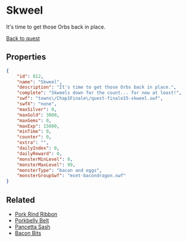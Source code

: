 # Skweel

It's time to get those Orbs back in place.

[Back to quest](../quests.md)

## Properties

```json
{
    "id": 812,
    "name": "Skweel",
    "description": "It's time to get those Orbs back in place.",
    "complete": "Skweels down for the count... for now at least!",
    "swf": "towns\/Chap1Finale\/quest-finale15-skweel.swf",
    "swfX": "none",
    "maxSilver": 0,
    "maxGold": 3000,
    "maxGems": 0,
    "maxExp": 15000,
    "minTime": 0,
    "counter": 0,
    "extra": "",
    "dailyIndex": 0,
    "dailyReward": 0,
    "monsterMinLevel": 0,
    "monsterMaxLevel": 99,
    "monsterType": "bacon and eggs",
    "monsterGroupSwf": "mset-bacondragon.swf"
}
```

## Related

- [Pork Rind Ribbon](../items/5893-pork-rind-ribbon.md)
- [Porkbelly Belt](../items/5894-porkbelly-belt.md)
- [Pancetta Sash](../items/5895-pancetta-sash.md)
- [Bacon Bits](../items/5896-bacon-bits.md)

